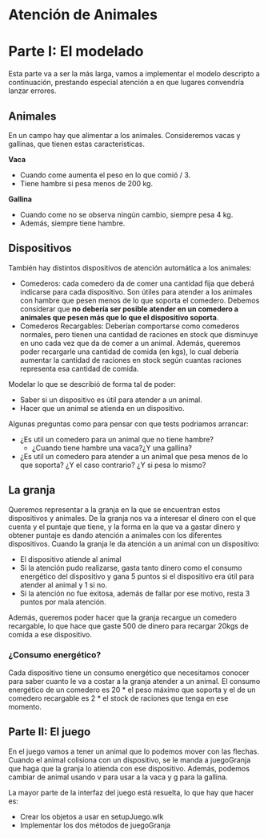 # Atención de Animales

# Parte I: El modelado

Esta parte va a ser la más larga, vamos a implementar el modelo descripto a continuación, prestando especial atención a en que lugares convendría lanzar errores.

## Animales

En un campo hay que alimentar a los animales. Consideremos vacas y gallinas, que tienen estas características.

**Vaca**

* Cuando come aumenta el peso en lo que comió / 3.
* Tiene hambre si pesa menos de 200 kg.	

**Gallina**

* Cuando come no se observa ningún cambio, siempre pesa 4 kg.
* Además, siempre tiene hambre.

## Dispositivos

También hay distintos dispositivos de atención automática a los animales:

* Comederos: cada comedero da de comer una cantidad fija que deberá indicarse para cada dispositivo. Son útiles para atender a los animales con hambre que pesen menos de lo que soporta el comedero. Debemos considerar que **no debería ser posible atender en un comedero a animales que pesen más que lo que el dispositivo soporta**.
* Comederos Recargables: Deberían comportarse como comederos normales, pero tienen una cantidad de raciones en stock que disminuye en uno cada vez que da de comer a un animal. Además, queremos poder recargarle una cantidad de comida (en kgs), lo cual debería aumentar la cantidad de raciones en stock según cuantas raciones representa esa cantidad de comida.

Modelar lo que se describió de forma tal de poder:

* Saber si un dispositivo es útil para atender a un animal.
* Hacer que un animal se atienda en un dispositivo.

Algunas preguntas como para pensar con que tests podriamos arrancar:
- ¿Es util un comedero para un animal que no tiene hambre?
  - ¿Cuando tiene hambre una vaca?¿Y una gallina?
- ¿Es util un comedero para atender a un animal que pesa menos de lo que soporta? ¿Y el caso contrario? ¿Y si pesa lo mismo?

## La granja

Queremos representar a la granja en la que se encuentran estos dispositivos y animales.
De la granja nos va a interesar el dinero con el que cuenta y el puntaje que tiene, y la forma en la que va a gastar dinero y obtener puntaje es dando atención a animales con los diferentes dispositivos.
Cuando la granja le da atención a un animal con un dispositivo:

- El dispositivo atiende al animal
- Si la atención pudo realizarse, gasta tanto dinero como el consumo energético del dispositivo y gana 5 puntos si el dispositivo era útil para atender al animal y 1 si no.
- Si la atención no fue exitosa, además de fallar por ese motivo, resta 3 puntos por mala atención.

Además, queremos poder hacer que la granja recargue un comedero recargable, lo que hace que gaste 500 de dinero para recargar 20kgs de comida a ese dispositivo.

### ¿Consumo energético?

Cada dispositivo tiene un consumo energético que necesitamos conocer para saber cuanto le va a costar a la granja atender a un animal.
El consumo energético de un comedero es 20 * el peso máximo que soporta y el de un comedero recargable es 2 * el stock de raciones que tenga en ese momento.

## Parte II: El juego

En el juego vamos a tener un animal que lo podemos mover con las flechas.
Cuando el animal colisiona con un dispositivo, se le manda a juegoGranja que haga que la granja lo atienda con ese dispositivo.
Además, podemos cambiar de animal usando v para usar a la vaca y g para la gallina.

La mayor parte de la interfaz del juego está resuelta, lo que hay que hacer es:
- Crear los objetos a usar en setupJuego.wlk
- Implementar los dos métodos de juegoGranja


